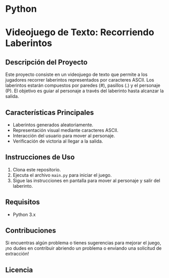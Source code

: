 # Python
# Videojuego de Texto: Recorriendo Laberintos

## Descripción del Proyecto

Este proyecto consiste en un videojuego de texto que permite a los jugadores recorrer laberintos representados por caracteres ASCII. Los laberintos estarán compuestos por paredes (#), pasillos (.) y el personaje (P). El objetivo es guiar al personaje a través del laberinto hasta alcanzar la salida.

## Características Principales

- Laberintos generados aleatoriamente.
- Representación visual mediante caracteres ASCII.
- Interacción del usuario para mover al personaje.
- Verificación de victoria al llegar a la salida.

## Instrucciones de Uso

1. Clona este repositorio.
2. Ejecuta el archivo `main.py` para iniciar el juego.
3. Sigue las instrucciones en pantalla para mover al personaje y salir del laberinto.

## Requisitos

- Python 3.x

## Contribuciones

Si encuentras algún problema o tienes sugerencias para mejorar el juego, ¡no dudes en contribuir abriendo un problema o enviando una solicitud de extracción!

## Licencia
